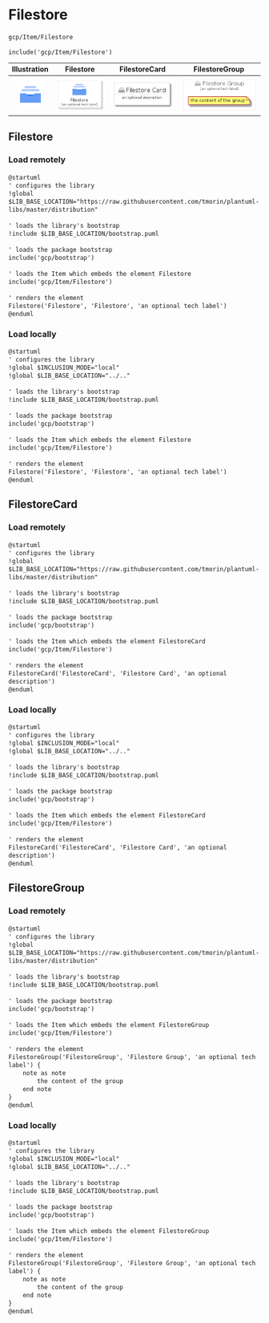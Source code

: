 # Filestore


```text
gcp/Item/Filestore
```

```text
include('gcp/Item/Filestore')
```



| Illustration | Filestore | FilestoreCard | FilestoreGroup |
| :---: | :---: | :---: | :---: |
| ![illustration for Illustration](../../gcp/Item/Filestore.png) | ![illustration for Filestore](../../gcp/Item/Filestore.Local.png) | ![illustration for FilestoreCard](../../gcp/Item/FilestoreCard.Local.png) | ![illustration for FilestoreGroup](../../gcp/Item/FilestoreGroup.Local.png) |




## Filestore

### Load remotely
```plantuml
@startuml
' configures the library
!global $LIB_BASE_LOCATION="https://raw.githubusercontent.com/tmorin/plantuml-libs/master/distribution"

' loads the library's bootstrap
!include $LIB_BASE_LOCATION/bootstrap.puml

' loads the package bootstrap
include('gcp/bootstrap')

' loads the Item which embeds the element Filestore
include('gcp/Item/Filestore')

' renders the element
Filestore('Filestore', 'Filestore', 'an optional tech label')
@enduml
```

### Load locally
```plantuml
@startuml
' configures the library
!global $INCLUSION_MODE="local"
!global $LIB_BASE_LOCATION="../.."

' loads the library's bootstrap
!include $LIB_BASE_LOCATION/bootstrap.puml

' loads the package bootstrap
include('gcp/bootstrap')

' loads the Item which embeds the element Filestore
include('gcp/Item/Filestore')

' renders the element
Filestore('Filestore', 'Filestore', 'an optional tech label')
@enduml
```

## FilestoreCard

### Load remotely
```plantuml
@startuml
' configures the library
!global $LIB_BASE_LOCATION="https://raw.githubusercontent.com/tmorin/plantuml-libs/master/distribution"

' loads the library's bootstrap
!include $LIB_BASE_LOCATION/bootstrap.puml

' loads the package bootstrap
include('gcp/bootstrap')

' loads the Item which embeds the element FilestoreCard
include('gcp/Item/Filestore')

' renders the element
FilestoreCard('FilestoreCard', 'Filestore Card', 'an optional description')
@enduml
```

### Load locally
```plantuml
@startuml
' configures the library
!global $INCLUSION_MODE="local"
!global $LIB_BASE_LOCATION="../.."

' loads the library's bootstrap
!include $LIB_BASE_LOCATION/bootstrap.puml

' loads the package bootstrap
include('gcp/bootstrap')

' loads the Item which embeds the element FilestoreCard
include('gcp/Item/Filestore')

' renders the element
FilestoreCard('FilestoreCard', 'Filestore Card', 'an optional description')
@enduml
```

## FilestoreGroup

### Load remotely
```plantuml
@startuml
' configures the library
!global $LIB_BASE_LOCATION="https://raw.githubusercontent.com/tmorin/plantuml-libs/master/distribution"

' loads the library's bootstrap
!include $LIB_BASE_LOCATION/bootstrap.puml

' loads the package bootstrap
include('gcp/bootstrap')

' loads the Item which embeds the element FilestoreGroup
include('gcp/Item/Filestore')

' renders the element
FilestoreGroup('FilestoreGroup', 'Filestore Group', 'an optional tech label') {
    note as note
        the content of the group
    end note
}
@enduml
```

### Load locally
```plantuml
@startuml
' configures the library
!global $INCLUSION_MODE="local"
!global $LIB_BASE_LOCATION="../.."

' loads the library's bootstrap
!include $LIB_BASE_LOCATION/bootstrap.puml

' loads the package bootstrap
include('gcp/bootstrap')

' loads the Item which embeds the element FilestoreGroup
include('gcp/Item/Filestore')

' renders the element
FilestoreGroup('FilestoreGroup', 'Filestore Group', 'an optional tech label') {
    note as note
        the content of the group
    end note
}
@enduml
```

